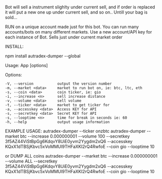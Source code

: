 Bot will sell a instrument slighlty under current sell, and if order is replaced it will put a new one up under current sell, and so on..
Untill your bag is sold...

RUN on a unique account made just for this bot.
You can run many accounts/bots on many different markets.
Use a new account/API key for each instance of Bot.
Sells just under current market order

INSTALL:

npm install autradex-dumper --global


  Usage: App [options]

  Options:

    -V, --version           output the version number
    -m, --market <data>     market to run bot on, ie: btc, ltc, eth
    -s, --coin <data>       coin ticker, ie: gio
    -i, --increase <n>      sell increase distance
    -v, --volume <data>     sell volume
    -t, --ticker <data>     market to get ticker for
    -a, --accesskey <data>  Access KEY for API
    -s, --secretkey <data>  Secret KEY for API
    -s, --looptime <n>      time for break in seconds ie: 60
    -h, --help              output usage information


EXAMPLE USAGE:
autradex-dumper --ticker onzbtc
autradex-dumper --market btc --increase 0.000000001 --volume 100 --secretkey 3f5AZ44ViStBpGg6KdqvY8UiE0yvm2Yygdm2xQ6 --accesskey KQxX1dTBSjKbvc5xVoMMUl9THFaXKI2rQ4RwfoE --coin gio --looptime 10

or DUMP ALL coins
autradex-dumper --market btc --increase 0.000000001 --volume ALL --secretkey 3f5AZ44ViStBpGg6KdqvY8UiE0yvm2Yygdm2xQ6 --accesskey KQxX1dTBSjKbvc5xVoMMUl9THFaXKI2rQ4RwfoE --coin gio --looptime 10


